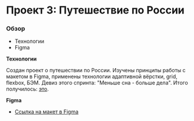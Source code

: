 # Проект 3: Путешествие по России

### Обзор
* Технологии
* Figma


**Технологии**

Создан проект о путешествии по России.
Изучены принципы работы с макетом в Figma, применены технологии адаптивной вёрстки, grid, flexbox, БЭМ. Девиз этого спринта: "Меньше сна - больше дела".
Итого получилось: [это](https://hosfatantabolis.github.io/russian-travel/).

**Figma**

* [Ссылка на макет в Figma](https://www.figma.com/file/OyRWEjU6wBwRe1hapzQoLx/Sprint-3%3A-Russia-%2F-desktop-%2B-mobile?node-id=28503%3A0)
